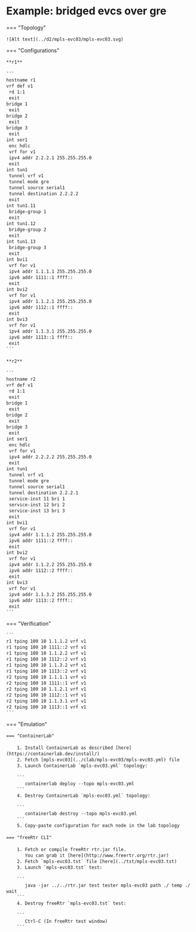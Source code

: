 # Example: bridged evcs over gre

=== "Topology"

    ![Alt text](../d2/mpls-evc03/mpls-evc03.svg)

=== "Configurations"

    **r1**

    ```
    hostname r1
    vrf def v1
     rd 1:1
     exit
    bridge 1
     exit
    bridge 2
     exit
    bridge 3
     exit
    int ser1
     enc hdlc
     vrf for v1
     ipv4 addr 2.2.2.1 255.255.255.0
     exit
    int tun1
     tunnel vrf v1
     tunnel mode gre
     tunnel source serial1
     tunnel destination 2.2.2.2
     exit
    int tun1.11
     bridge-group 1
     exit
    int tun1.12
     bridge-group 2
     exit
    int tun1.13
     bridge-group 3
     exit
    int bvi1
     vrf for v1
     ipv4 addr 1.1.1.1 255.255.255.0
     ipv6 addr 1111::1 ffff::
     exit
    int bvi2
     vrf for v1
     ipv4 addr 1.1.2.1 255.255.255.0
     ipv6 addr 1112::1 ffff::
     exit
    int bvi3
     vrf for v1
     ipv4 addr 1.1.3.1 255.255.255.0
     ipv6 addr 1113::1 ffff::
     exit
    ```

    **r2**

    ```
    hostname r2
    vrf def v1
     rd 1:1
     exit
    bridge 1
     exit
    bridge 2
     exit
    bridge 3
     exit
    int ser1
     enc hdlc
     vrf for v1
     ipv4 addr 2.2.2.2 255.255.255.0
     exit
    int tun1
     tunnel vrf v1
     tunnel mode gre
     tunnel source serial1
     tunnel destination 2.2.2.1
     service-inst 11 bri 1
     service-inst 12 bri 2
     service-inst 13 bri 3
     exit
    int bvi1
     vrf for v1
     ipv4 addr 1.1.1.2 255.255.255.0
     ipv6 addr 1111::2 ffff::
     exit
    int bvi2
     vrf for v1
     ipv4 addr 1.1.2.2 255.255.255.0
     ipv6 addr 1112::2 ffff::
     exit
    int bvi3
     vrf for v1
     ipv4 addr 1.1.3.2 255.255.255.0
     ipv6 addr 1113::2 ffff::
     exit
    ```

=== "Verification"

    ```
    r1 tping 100 10 1.1.1.2 vrf v1
    r1 tping 100 10 1111::2 vrf v1
    r1 tping 100 10 1.1.2.2 vrf v1
    r1 tping 100 10 1112::2 vrf v1
    r1 tping 100 10 1.1.3.2 vrf v1
    r1 tping 100 10 1113::2 vrf v1
    r2 tping 100 10 1.1.1.1 vrf v1
    r2 tping 100 10 1111::1 vrf v1
    r2 tping 100 10 1.1.2.1 vrf v1
    r2 tping 100 10 1112::1 vrf v1
    r2 tping 100 10 1.1.3.1 vrf v1
    r2 tping 100 10 1113::1 vrf v1
    ```

=== "Emulation"

    === "ContainerLab"

        1. Install ContainerLab as described [here](https://containerlab.dev/install/)  
        2. Fetch [mpls-evc03](../clab/mpls-evc03/mpls-evc03.yml) file  
        3. Launch ContainerLab `mpls-evc03.yml` topology:  

        ```
           containerlab deploy --topo mpls-evc03.yml  
        ```
        4. Destroy ContainerLab `mpls-evc03.yml` topology:  

        ```
           containerlab destroy --topo mpls-evc03.yml  
        ```
        5. Copy-paste configuration for each node in the lab topology

    === "freeRtr CLI"

        1. Fetch or compile freeRtr rtr.jar file.  
           You can grab it [here](http://www.freertr.org/rtr.jar)  
        2. Fetch `mpls-evc03.tst` file [here](../tst/mpls-evc03.tst)  
        3. Launch `mpls-evc03.tst` test:  

        ```
           java -jar ../../rtr.jar test tester mpls-evc03 path ./ temp ./ wait
        ```
        4. Destroy freeRtr `mpls-evc03.tst` test:  

        ```
           Ctrl-C (In freeRtr test window)
        ```

